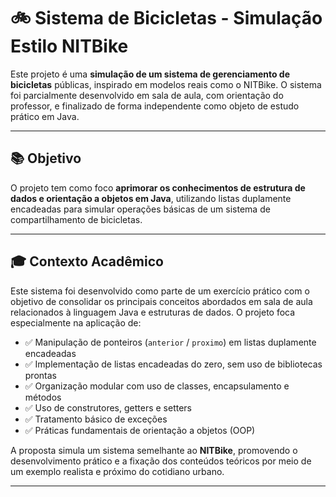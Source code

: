 # 🚲 Sistema de Bicicletas - Simulação Estilo NITBike

Este projeto é uma **simulação de um sistema de gerenciamento de bicicletas** públicas, inspirado em modelos reais como o NITBike. O sistema foi parcialmente desenvolvido em sala de aula, com orientação do professor, e finalizado de forma independente como objeto de estudo prático em Java.

---

## 📚 Objetivo

O projeto tem como foco **aprimorar os conhecimentos de estrutura de dados e orientação a objetos em Java**, utilizando listas duplamente encadeadas para simular operações básicas de um sistema de compartilhamento de bicicletas.

---

## 🎓 Contexto Acadêmico

Este sistema foi desenvolvido como parte de um exercício prático com o objetivo de consolidar os principais conceitos abordados em sala de aula relacionados à linguagem Java e estruturas de dados. O projeto foca especialmente na aplicação de:

- ✅ Manipulação de ponteiros (`anterior` / `proximo`) em listas duplamente encadeadas
- ✅ Implementação de listas encadeadas do zero, sem uso de bibliotecas prontas
- ✅ Organização modular com uso de classes, encapsulamento e métodos
- ✅ Uso de construtores, getters e setters
- ✅ Tratamento básico de exceções
- ✅ Práticas fundamentais de orientação a objetos (OOP)

A proposta simula um sistema semelhante ao **NITBike**, promovendo o desenvolvimento prático e a fixação dos conteúdos teóricos por meio de um exemplo realista e próximo do cotidiano urbano.

---
